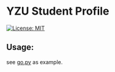 YZU Student Profile
===

[![License: MIT](https://img.shields.io/badge/License-MIT-yellow.svg)](https://opensource.org/licenses/MIT)



## Usage:

see [go.py](https://github.com/racterub/yzuStudentProfile/blob/master/go.py) as example.
